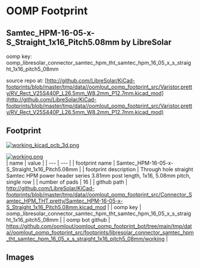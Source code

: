 # OOMP Footprint  
## Samtec_HPM-16-05-x-S_Straight_1x16_Pitch5.08mm  by LibreSolar  
  
oomp key: oomp_libresolar_connector_samtec_hpm_tht_samtec_hpm_16_05_x_s_straight_1x16_pitch5_08mm  
  
source repo at: [http://github.com/LibreSolar/KiCad-footprints/blob/master/tmp/data//oomlout_oomp_footprint_src/Varistor.pretty/RV_Rect_V25S440P_L26.5mm_W8.2mm_P12.7mm.kicad_mod](http://github.com/LibreSolar/KiCad-footprints/blob/master/tmp/data//oomlout_oomp_footprint_src/Varistor.pretty/RV_Rect_V25S440P_L26.5mm_W8.2mm_P12.7mm.kicad_mod)  
## Footprint  
  
[![working_kicad_pcb_3d.png](working_kicad_pcb_3d_600.png)](working_kicad_pcb_3d.png)  
  
[![working.png](working_600.png)](working.png)  
| name | value | 
| --- | --- | 
| footprint name | Samtec_HPM-16-05-x-S_Straight_1x16_Pitch5.08mm | 
| footprint description | Through hole straight Samtec HPM power header series 3.81mm post length, 1x16, 5.08mm pitch, single row | 
| number of pads | 16 | 
| github path | http://github.com/LibreSolar/KiCad-footprints/blob/master/tmp/data//oomlout_oomp_footprint_src/Connector_Samtec_HPM_THT.pretty/Samtec_HPM-16-05-x-S_Straight_1x16_Pitch5.08mm.kicad_mod | 
| oomp key | oomp_libresolar_connector_samtec_hpm_tht_samtec_hpm_16_05_x_s_straight_1x16_pitch5_08mm | 
| oomp bot github | https://github.com/oomlout/oomlout_oomp_footprint_bot/tree/main/tmp/data//oomlout_oomp_footprint_src/footprints/libresolar_connector_samtec_hpm_tht_samtec_hpm_16_05_x_s_straight_1x16_pitch5_08mm/working | 
## Images  
